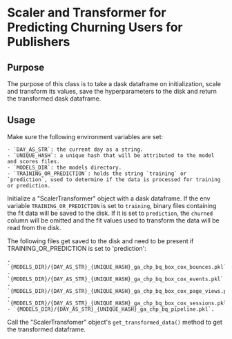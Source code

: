 # Scaler and Transformer for Predicting Churning Users for Publishers

## Purpose

The purpose of this class is to take a dask dataframe on initialization, scale and transform its values, save the hyperparameters to the disk and return the transformed dask dataframe.

## Usage

Make sure the following environment variables are set:

    - `DAY_AS_STR`: the current day as a string.
    - `UNIQUE_HASH`: a unique hash that will be attributed to the model and scores files.
    - `MODELS_DIR`: the models directory.
    - `TRAINING_OR_PREDICTION`: holds the string `training` or `prediction`, used to determine if the data is processed for training or prediction.

Initialize a "ScalerTransformer" object with a dask dataframe. If the env variable `TRAINING_OR_PREDICTION` is set to `training`, binary files containing the fit data will be saved to the disk. If it is set to `prediction`, the `churned` column will be omitted and the fit values used to transform the data will be read from the disk.

The following files get saved to the disk and need to be present if TRAINING_OR_PREDICTION is set to 'prediction':

    - `{MODELS_DIR}/{DAY_AS_STR}_{UNIQUE_HASH}_ga_chp_bq_box_cox_bounces.pkl`.
    - `{MODELS_DIR}/{DAY_AS_STR}_{UNIQUE_HASH}_ga_chp_bq_box_cox_events.pkl`.
    - `{MODELS_DIR}/{DAY_AS_STR}_{UNIQUE_HASH}_ga_chp_bq_box_cox_page_views.pkl`.
    - `{MODELS_DIR}/{DAY_AS_STR}_{UNIQUE_HASH}_ga_chp_bq_box_cox_sessions.pkl`.
    - `{MODELS_DIR}/{DAY_AS_STR}_{UNIQUE_HASH}_ga_chp_bq_pipeline.pkl`.

Call the "ScalerTransfomer" object's `get_transformed_data()` method to get the transformed dataframe.
